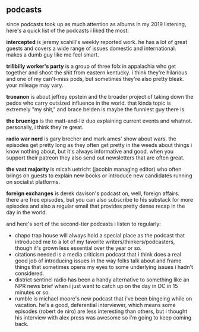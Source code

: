 ## podcasts

since podcasts took up as much attention as albums in my 2019 listening, here's a quick list of the podcasts i liked the most:

**intercepted** is jeremy scahill's weekly reported work. he has a lot of great guests and covers a wide range of issues domestic and international. makes a dumb guy like me feel smart.

**trillbilly worker's party** is a group of three folx in appalachia who get together and shoot the shit from eastern kentucky. i think they're hilarious and one of my can't-miss pods, but sometimes they're also pretty bleak. your mileage may vary.

**trueanon** is about jeffrey epstein and the broader project of taking down the pedos who carry outsized influence in the world. that kinda topic is extremely "my shit," and brace belden is maybe the funniest guy there is.

**the bruenigs** is the matt-and-liz duo explaining current events and whatnot. personally, i think they're great.

**radio war nerd** is gary brecher and mark ames' show about wars. the episodes get pretty long as they often get pretty in the weeds about things i know nothing about, but it's always informative and good. when you support their patreon they also send out newsletters that are often great.

**the vast majority** is micah uetricht (jacobin managing editor) who often brings on guests to explain new books or introduce new candidates running on socialist platforms.

**foreign exchanges** is derek davison's podcast on, well, foreign affairs. there are free episodes, but you can also subscribe to his substack for more episodes and also a regular email that provides pretty dense recap in the day in the world.

and here's sort of the second-tier podcasts i listen to regularly:
- chapo trap house will always hold a special place as the podcast that introduced me to a lot of my favorite writers/thinkers/podcasters, though it's grown less essential over the year or so.
- citations needed is a media criticism podcast that i think does a real good job of introducing issues in the way folks talk about and frame things that sometimes opens my eyes to some underlying issues i hadn't considered.
- district sentinel radio has been a handy alternative to something like an NPR news brief when i just want to catch up on the day in DC in 15 minutes or so.
- rumble is michael moore's new podcast that i've been bingeing while on vacation. he's a good, deferential interviewer, which means some episodes (robert de niro) are less interesting than others, but i thought his interview with alex press was awesome so i'm going to keep coming back.
